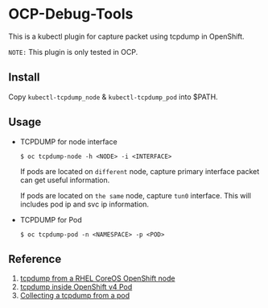 # OCP-Debug-Tools

This is a kubectl plugin for capture packet using tcpdump in OpenShift. 

`NOTE:` This plugin is only tested in OCP. 


## Install

Copy `kubectl-tcpdump_node` & `kubectl-tcpdump_pod` into $PATH. 


## Usage

* TCPDUMP for node interface
    ```
    $ oc tcpdump-node -h <NODE> -i <INTERFACE>
    ```
    If pods are located on `different` node, capture primary interface packet can get useful information. 

    If pods are located on `the same` node, capture `tun0` interface. This will includes pod ip and svc ip information. 

* TCPDUMP for Pod

    ```
    $ oc tcpdump-pod -n <NAMESPACE> -p <POD>
    ```


## Reference
1. [tcpdump from a RHEL CoreOS OpenShift node](https://access.redhat.com/solutions/5074041)
2. [tcpdump inside OpenShift v4 Pod](https://access.redhat.com/solutions/4569211)
3. [Collecting a tcpdump from a pod
](https://openshift.ktz.cloud/troubleshooting/collect-tcpdump/)




